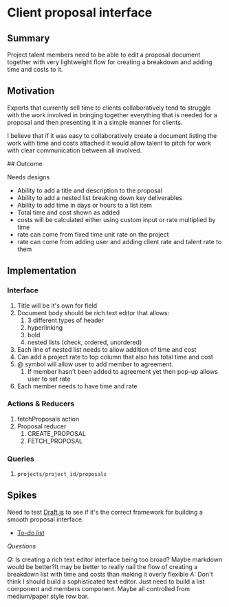 # Client proposal interface

## Summary

Project talent members need to be able to edit a proposal document together with very lightweight flow for creating a breakdown and adding time and costs to it.

## Motivation

Experts that currently sell time to clients collaboratively tend to struggle with the work involved in bringing together everything that is needed for a proposal and then presenting it in a simple manner for clients.

I believe that if it was easy to collaboratively  create a document listing the work with time and costs attached it would allow talent to pitch for work with clear communication between all involved.

## Outcome

Needs designs

* Ability to add a title and description to the proposal
* Ability to add a nested list breaking down key deliverables
* Ability to add time in days or hours to a list item
* Total time and cost shown as added
* costs will be calculated either using custom input or rate multiplied by time
* rate can come from fixed time unit rate on the project
* rate can come from adding user and adding client rate and talent rate to them

## Implementation

### Interface

1. Title will be it's own for field
2. Document body should be rich text editor that allows:
	1. 3 different types of header
	2. hyperlinking
	3. bold
	4. nested lists (check, ordered, unordered)
3. Each line of nested list needs to allow addition of time and cost
4. Can add a project rate to top column that also has total time and cost
5. @ symbol will allow user to add member to agreement.
	1. If member hasn't been added to agreement yet then pop-up allows user to set rate
6. Each member needs to have time and rate

### Actions & Reducers

1. fetchProposals action
2. Proposal reducer
	1. CREATE_PROPOSAL
	2. FETCH_PROPOSAL

### Queries

1. `projects/project_id/proposals`

## Spikes

Need to test [Draft.js](https://draftjs.org/) to see if it's the correct framework for building a smooth proposal interface.

* [To-do list](https://bitwiser.in/2016/08/31/implementing-todo-list-in-draft-js.html)

*Questions*

_Q:_ Is creating a rich text editor interface being too broad? Maybe markdown would be better?It may be better to really nail the flow of creating a breakdown list with time and costs than making it overly flexible
_A:_ Don't think I should build a sophisticated text editor. Just need to build a list component and members component. Maybe all controlled from medium/paper style row bar.
